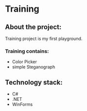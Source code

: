 # Training
## About the project:
Training project is my first playground.

### Training contains: 
- Color Picker
- simple Steganograph

## Technology stack: 
- C#
- .NET
- WinForms
